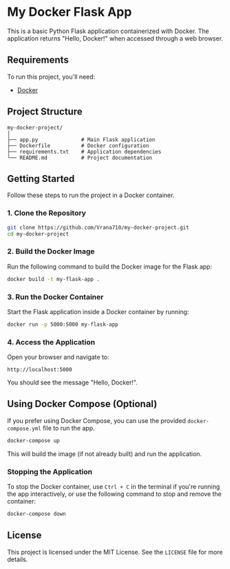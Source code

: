 # My Docker Flask App

This is a basic Python Flask application containerized with Docker. The application returns "Hello, Docker!" when accessed through a web browser.

## Requirements

To run this project, you'll need:

- [Docker](https://www.docker.com/get-started)

## Project Structure

```
my-docker-project/
│
├── app.py              # Main Flask application
├── Dockerfile          # Docker configuration
├── requirements.txt    # Application dependencies
└── README.md           # Project documentation
```

## Getting Started

Follow these steps to run the project in a Docker container.

### 1. Clone the Repository

```bash
git clone https://github.com/Vrana710/my-docker-project.git
cd my-docker-project
```

### 2. Build the Docker Image

Run the following command to build the Docker image for the Flask app:

```bash
docker build -t my-flask-app .
```

### 3. Run the Docker Container

Start the Flask application inside a Docker container by running:

```bash
docker run -p 5000:5000 my-flask-app
```

### 4. Access the Application

Open your browser and navigate to:

```
http://localhost:5000
```

You should see the message "Hello, Docker!".

## Using Docker Compose (Optional)

If you prefer using Docker Compose, you can use the provided `docker-compose.yml` file to run the app.

```bash
docker-compose up
```

This will build the image (if not already built) and run the application.

### Stopping the Application

To stop the Docker container, use `Ctrl + C` in the terminal if you're running the app interactively, or use the following command to stop and remove the container:

```bash
docker-compose down
```

## License

This project is licensed under the MIT License. See the `LICENSE` file for more details.
